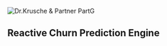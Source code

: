 ![Dr.Krusche & Partner PartG](https://raw.github.com/skrusche63/spark-elastic/master/images/dr-kruscheundpartner.png)

## Reactive Churn Prediction Engine
